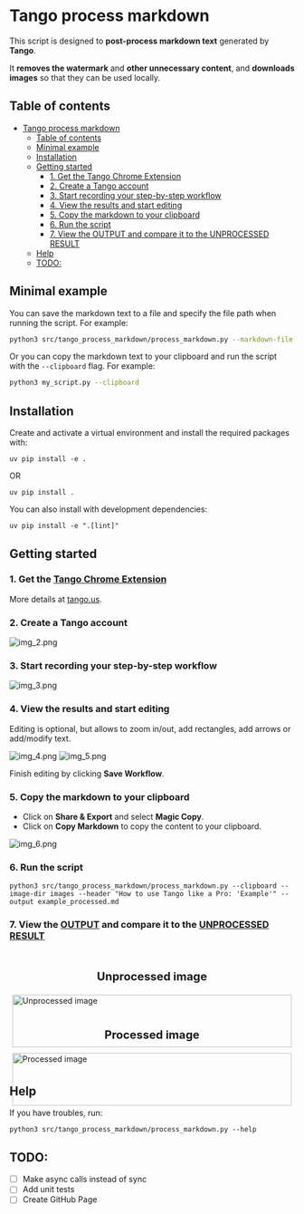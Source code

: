# Tango process markdown

This script is designed to **post-process markdown text** generated by **Tango**.

It **removes the watermark** and **other unnecessary content**, and **downloads images** so that they can be used
locally.

## Table of contents

<!-- TOC -->
* [Tango process markdown](#tango-process-markdown)
  * [Table of contents](#table-of-contents)
  * [Minimal example](#minimal-example)
  * [Installation](#installation)
  * [Getting started](#getting-started)
    * [1. Get the Tango Chrome Extension](#1-get-the-tango-chrome-extension)
    * [2. Create a Tango account](#2-create-a-tango-account)
    * [3. Start recording your step-by-step workflow](#3-start-recording-your-step-by-step-workflow)
    * [4. View the results and start editing](#4-view-the-results-and-start-editing)
    * [5. Copy the markdown to your clipboard](#5-copy-the-markdown-to-your-clipboard)
    * [6. Run the script](#6-run-the-script)
    * [7. View the OUTPUT and compare it to the UNPROCESSED RESULT](#7-view-the-output-and-compare-it-to-the-unprocessed-result)
  * [Help](#help)
  * [TODO:](#todo-)
<!-- TOC -->

## Minimal example

You can save the markdown text to a file and specify the file path when running the script.
For example:

```bash
python3 src/tango_process_markdown/process_markdown.py --markdown-file example_unprocessed.md
```

Or you can copy the markdown text to your clipboard and run the script with the `--clipboard` flag.
For example:

```bash
python3 my_script.py --clipboard
```

## Installation

Create and activate a virtual environment and install the required packages with:

```shell
uv pip install -e .
```

OR

```shell
uv pip install .
```

You can also install with development dependencies:

```shell
uv pip install -e ".[lint]"
```

## Getting started

### 1. Get the [Tango Chrome Extension](https://chrome.google.com/webstore/detail/tango-screenshots-trainin/lggdbpblkekjjbobadliahffoaobaknh)

More details at [tango.us](https://www.tango.us/).

### 2. Create a Tango account

![img_2.png](images_tutorial%2Fimg_2.png)

### 3. Start recording your step-by-step workflow

![img_3.png](images_tutorial%2Fimg_3.png)

### 4. View the results and start editing

Editing is optional, but allows to zoom in/out, add rectangles, add arrows or add/modify text.

![img_4.png](images_tutorial/img_4.png)
![img_5.png](images_tutorial/img_5.png)

Finish editing by clicking **Save Workflow**.

### 5. Copy the markdown to your clipboard

- Click on **Share & Export** and select **Magic Copy**.
- Click on **Copy Markdown** to copy the content to your clipboard.

![img_6.png](images_tutorial/img_6.png)

### 6. Run the script

```shell
python3 src/tango_process_markdown/process_markdown.py --clipboard --image-dir images --header "How to use Tango like a Pro: 'Example'" --output example_processed.md
```

### 7. View the [OUTPUT](example_processed.md) and compare it to the [UNPROCESSED RESULT](example_unprocessed.md)

<div style="display:flex;flex-wrap:wrap">
    <div style="flex:50%;padding:5px;">
        <h3 style="font-size:20px;text-align:center">Unprocessed image</h3>
        <img src="docs/unprocessed.png" alt="Unprocessed image" style="width:100%">
    </div>
    <div style="flex:50%;padding:5px;">
        <h3 style="font-size:20px;text-align:center">Processed image</h3>
        <img src="docs/processed.png" alt="Processed image" style="width:100%">
    </div>
</div>

## Help

If you have troubles, run:

```shell
python3 src/tango_process_markdown/process_markdown.py --help
```

## TODO:

- [ ] Make async calls instead of sync
- [ ] Add unit tests
- [ ] Create GitHub Page
